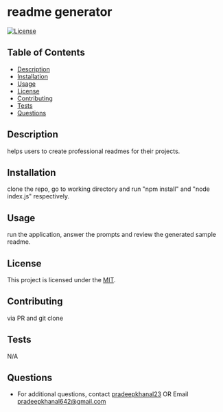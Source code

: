  
# readme generator

[![License](https://img.shields.io/badge/License-MIT-blue.svg)](https://opensource.org/licenses/MIT)

## Table of Contents
- [Description](#description)
- [Installation](#installation)
- [Usage](#usage)
- [License](#license)
- [Contributing](#contributing)
- [Tests](#tests)
- [Questions](#questions)

## Description
helps users to create professional readmes for their projects.


## Installation
clone the repo, go to working directory and run "npm install" and "node index.js" respectively.

## Usage
run the application, answer the prompts and review the generated sample readme.


## License

This project is licensed under the [MIT](https://opensource.org/licenses/MIT).

## Contributing
via PR and git clone

## Tests
N/A

## Questions
- For additional questions, contact [pradeepkhanal23](https://github.com/pradeepkhanal23) OR Email [pradeepkhanal642@gmail.com](mailto:pradeepkhanal642@gmail.com)
